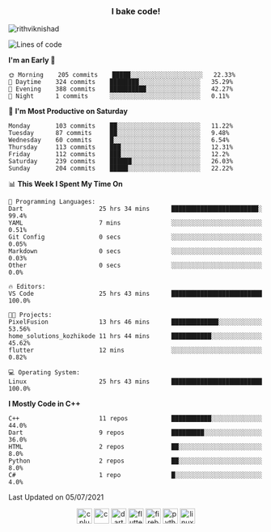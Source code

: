 <h3 align="center">I bake code!</h3>

<p align="left"> <img src="https://komarev.com/ghpvc/?username=rithviknishad" alt="rithviknishad" /> </p>

<!--START_SECTION:waka-->
![Lines of code](https://img.shields.io/badge/From%20Hello%20World%20I%27ve%20Written-696452%20lines%20of%20code-blue)

**I'm an Early 🐤** 

```text
🌞 Morning    205 commits    █████░░░░░░░░░░░░░░░░░░░░   22.33% 
🌆 Daytime    324 commits    ████████░░░░░░░░░░░░░░░░░   35.29% 
🌃 Evening    388 commits    ██████████░░░░░░░░░░░░░░░   42.27% 
🌙 Night      1 commits      ░░░░░░░░░░░░░░░░░░░░░░░░░   0.11%

```
📅 **I'm Most Productive on Saturday** 

```text
Monday       103 commits    ██░░░░░░░░░░░░░░░░░░░░░░░   11.22% 
Tuesday      87 commits     ██░░░░░░░░░░░░░░░░░░░░░░░   9.48% 
Wednesday    60 commits     █░░░░░░░░░░░░░░░░░░░░░░░░   6.54% 
Thursday     113 commits    ███░░░░░░░░░░░░░░░░░░░░░░   12.31% 
Friday       112 commits    ███░░░░░░░░░░░░░░░░░░░░░░   12.2% 
Saturday     239 commits    ██████░░░░░░░░░░░░░░░░░░░   26.03% 
Sunday       204 commits    █████░░░░░░░░░░░░░░░░░░░░   22.22%

```


📊 **This Week I Spent My Time On** 

```text
💬 Programming Languages: 
Dart                     25 hrs 34 mins      ████████████████████████░   99.4% 
YAML                     7 mins              ░░░░░░░░░░░░░░░░░░░░░░░░░   0.51% 
Git Config               0 secs              ░░░░░░░░░░░░░░░░░░░░░░░░░   0.05% 
Markdown                 0 secs              ░░░░░░░░░░░░░░░░░░░░░░░░░   0.03% 
Other                    0 secs              ░░░░░░░░░░░░░░░░░░░░░░░░░   0.0%

🔥 Editors: 
VS Code                  25 hrs 43 mins      █████████████████████████   100.0%

🐱‍💻 Projects: 
PixelFusion              13 hrs 46 mins      █████████████░░░░░░░░░░░░   53.56% 
home_solutions_kozhikode 11 hrs 44 mins      ███████████░░░░░░░░░░░░░░   45.62% 
flutter                  12 mins             ░░░░░░░░░░░░░░░░░░░░░░░░░   0.82%

💻 Operating System: 
Linux                    25 hrs 43 mins      █████████████████████████   100.0%

```

**I Mostly Code in C++** 

```text
C++                      11 repos            ███████████░░░░░░░░░░░░░░   44.0% 
Dart                     9 repos             █████████░░░░░░░░░░░░░░░░   36.0% 
HTML                     2 repos             ██░░░░░░░░░░░░░░░░░░░░░░░   8.0% 
Python                   2 repos             ██░░░░░░░░░░░░░░░░░░░░░░░   8.0% 
C#                       1 repo              █░░░░░░░░░░░░░░░░░░░░░░░░   4.0%

```



 Last Updated on 05/07/2021
<!--END_SECTION:waka-->

<p align="center">
  <img src="https://devicons.github.io/devicon/devicon.git/icons/cplusplus/cplusplus-original.svg" alt="cplusplus" width="30" height="30"/>
  <img src="https://devicons.github.io/devicon/devicon.git/icons/c/c-original.svg" alt="c" width="30" height="30"/>
  <img src="https://www.vectorlogo.zone/logos/dartlang/dartlang-icon.svg" alt="dart" width="30" height="30"/>
  <img src="https://www.vectorlogo.zone/logos/flutterio/flutterio-icon.svg" alt="flutter" width="30" height="30"/> 
  <img src="https://www.vectorlogo.zone/logos/firebase/firebase-icon.svg" alt="firebase" width="30" height="30"/> 
  <img src="https://devicons.github.io/devicon/devicon.git/icons/python/python-original.svg" alt="python" width="30" height="30"/> 
  <img src="https://devicons.github.io/devicon/devicon.git/icons/linux/linux-original.svg" alt="linux" width="30" height="30"/> 
</p>
